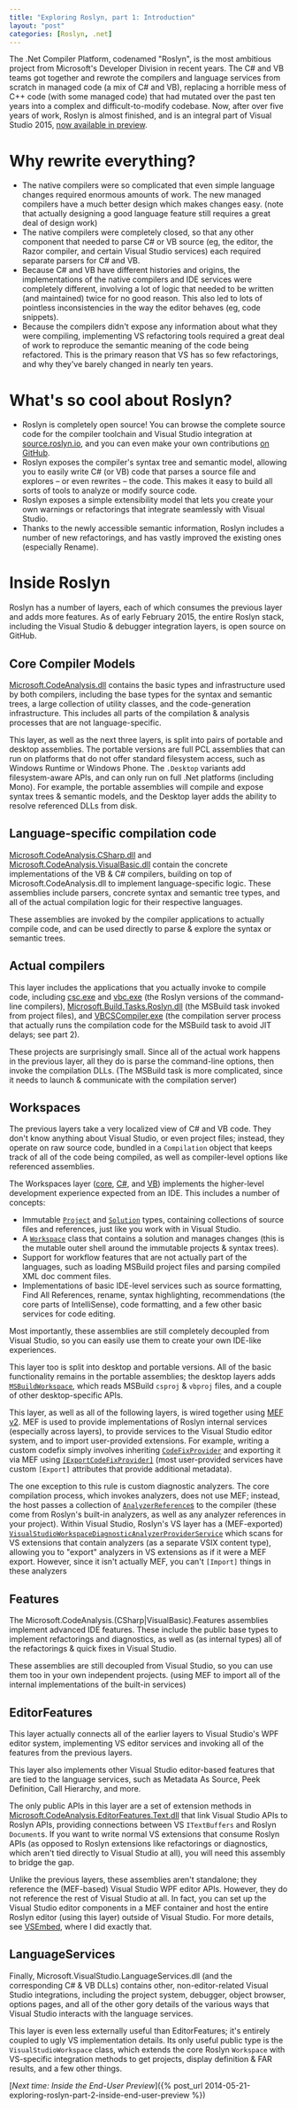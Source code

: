 ```yaml
---
title: "Exploring Roslyn, part 1: Introduction"
layout: "post"
categories: [Roslyn, .net]
---
```


The .Net Compiler Platform, codenamed "Roslyn", is the most ambitious project from Microsoft's Developer Division in recent years.  The C# and VB teams got together and rewrote the compilers and language services from scratch in managed code (a mix of C# and VB), replacing a horrible mess of C++ code (with some managed code) that had mutated over the past ten years into a complex and difficult-to-modify codebase.  Now, after over five years of work, Roslyn is almost finished, and is an integral part of Visual Studio 2015, [now available in preview](https://www.visualstudio.com/news/vs2015-vs).

# Why rewrite everything?

 - The native compilers were so complicated that even simple language changes required enormous amounts of work.  The new managed compilers have a much better design which makes changes easy.  (note that actually designing a good language feature still requires a great deal of design work)
 - The native compilers were completely closed, so that any other component that needed to parse C# or VB source (eg, the editor, the Razor compiler, and certain Visual Studio services) each required separate parsers for C# and VB.
 - Because C# and VB have different histories and origins, the implementations of the native compilers and IDE services were completely different, involving a lot of logic that needed to be written (and maintained) twice for no good reason.  This also led to lots of pointless inconsistencies in the way the editor behaves (eg, code snippets).
 - Because the compilers didn't expose any information about what they were compiling, implementing VS refactoring tools required a great deal of work to reproduce the semantic meaning of the code being refactored.  This is the primary reason that VS has so few refactorings, and why they've barely changed in nearly ten years.

# What's so cool about Roslyn?

 - Roslyn is completely open source!  You can browse the complete source code for the compiler toolchain and Visual Studio integration at [source.roslyn.io](http://source.roslyn.io/), and you can even make your own contributions [on GitHub](http://github.com/dotnet/roslyn).
 - Roslyn exposes the compiler's syntax tree and semantic model, allowing you to easily write C# (or VB) code that parses a source file and explores &ndash; or even rewrites &ndash; the code.  This makes it easy to build all sorts of tools to analyze or modify source code.
 - Roslyn exposes a simple extensibility model that lets you create your own warnings or refactorings that integrate seamlessly with Visual Studio.
 - Thanks to the newly accessible semantic information, Roslyn includes a number of new refactorings, and has vastly improved the existing ones (especially Rename).

# Inside Roslyn
Roslyn has a number of layers, each of which consumes the previous layer and adds more features.   As of early February 2015, the entire Roslyn stack, including the Visual Studio & debugger integration layers, is open source on GitHub.

## Core Compiler Models
[Microsoft.CodeAnalysis.dll](http://source.roslyn.io/#Microsoft.CodeAnalysis/) contains the basic types and infrastructure used by both compilers, including the base types for the syntax and semantic trees, a large collection of utility classes, and the code-generation infrastructure.  This includes all parts of the compilation & analysis processes that are not language-specific.

This layer, as well as the next three layers, is split into pairs of portable and desktop assemblies.  The portable versions are full PCL assemblies that can run on platforms that do not offer standard filesystem access, such as Windows Runtime or Windows Phone.  The `.Desktop` variants add filesystem-aware APIs, and can only run on full .Net platforms (including Mono).  For example, the portable assemblies will compile and expose syntax trees & semantic models, and the Desktop layer adds the ability to resolve referenced DLLs from disk.

## Language-specific compilation code
[Microsoft.CodeAnalysis.CSharp.dll](http://source.roslyn.io/#Microsoft.CodeAnalysis.CSharp) and [Microsoft.CodeAnalysis.VisualBasic.dll](http://source.roslyn.io/#Microsoft.CodeAnalysis.VisualBasic) contain the concrete implementations of the VB & C# compilers, building on top of Microsoft.CodeAnalysis.dll to implement language-specific logic.  These assemblies include parsers, concrete syntax and semantic tree types, and all of the actual compilation logic for their respective languages.

These assemblies are invoked by the compiler applications to actually compile code, and can be used directly to parse & explore the syntax or semantic trees.

## Actual compilers
This layer includes the applications that you actually invoke to compile code, including [csc.exe](http://source.roslyn.io/#csc) and [vbc.exe](http://source.roslyn.io/#vbc) (the Roslyn versions of the command-line compilers), [Microsoft.Build.Tasks.Roslyn.dll](http://source.roslyn.io/#Microsoft.Build.Tasks.Roslyn) (the MSBuild task invoked from project files), and [VBCSCompiler.exe](http://source.roslyn.io/#VBCSCompiler) (the compilation server process that actually runs the compilation code for the MSBuild task to avoid JIT delays; see part 2).

These projects are surprisingly small.  Since all of the actual work happens in the previous layer, all they do is parse the command-line options, then invoke the compilation DLLs.  (The MSBuild task is more complicated, since it needs to launch & communicate with the compilation server)

## Workspaces
The previous layers take a very localized view of C# and VB code.  They don't know anything about Visual Studio, or even project files; instead, they operate on raw source code, bundled in a `Compilation` object that keeps track of all of the code being compiled, as well as compiler-level options like referenced assemblies.

The Workspaces layer ([core](http://source.roslyn.io/#Microsoft.CodeAnalysis.Workspaces), [C#](http://source.roslyn.io/#Microsoft.CodeAnalysis.CSharp.Workspaces), and [VB](http://source.roslyn.io/#Microsoft.CodeAnalysis.VisualBasic.Workspaces)) implements the higher-level development experience expected from an IDE.  This includes a number of concepts:

 - Immutable [`Project`](http://source.roslyn.io/#Microsoft.CodeAnalysis.Workspaces/Workspace/Solution/Project.cs) and [`Solution`](http://source.roslyn.io/#Microsoft.CodeAnalysis.Workspaces/Workspace/Solution/Solution.cs) types, containing collections of source files and references, just like you work with in Visual Studio.
 - A [`Workspace`](http://source.roslyn.io/#Microsoft.CodeAnalysis.Workspaces/Workspace/Workspace.cs) class that contains a solution and manages changes (this is the mutable outer shell around the immutable projects & syntax trees).
 - Support for workflow features that are not actually part of the languages, such as loading MSBuild project files and parsing compiled XML doc comment files.
 - Implementations of basic IDE-level services such as source formatting, Find All References, rename, syntax highlighting, recommendations (the core parts of IntelliSense), code formatting, and a few other basic services for code editing. 

Most importantly, these assemblies are still completely decoupled from Visual Studio, so you can easily use them to create your own IDE-like experiences.

This layer too is split into desktop and portable versions.  All of the basic functionality remains in the portable assemblies; the desktop layers adds [`MSBuildWorkspace`](http://source.roslyn.io/#Microsoft.CodeAnalysis.Workspaces.Desktop/Workspace/MSBuild/MSBuildWorkspace.cs), which reads MSBuild `csproj` & `vbproj` files, and a couple of other desktop-specific APIs.

This layer, as well as all of the following layers, is wired together using [MEF v2](https://mef.codeplex.com/).  MEF is used to provide implementations of Roslyn internal services (especially across layers), to provide services to the Visual Studio editor system, and to import user-provided extensions.  For example, writing a custom codefix simply involves inheriting [`CodeFixProvider`](http://source.roslyn.io/#Microsoft.CodeAnalysis.Workspaces/CodeFixes/CodeFixProvider.cs) and exporting it via MEF using [`[ExportCodeFixProvider]`](http://source.roslyn.io/#Microsoft.CodeAnalysis.Workspaces/CodeFixes/ExportCodeFixProviderAttribute.cs) (most user-provided services have custom `[Export]` attributes that provide additional metadata).

The one exception to this rule is custom diagnostic analyzers.  The core compilation process, which invokes analyzers, does not use MEF; instead, the host passes a collection of [`AnalyzerReference`s](http://source.roslyn.io/#Microsoft.CodeAnalysis/DiagnosticAnalyzer/AnalyzerReference.cs) to the compiler (these come from Roslyn's built-in analyzers, as well as any analyzer references in your project).  Within Visual Studio, Roslyn's VS layer has a (MEF-exported) [`VisualStudioWorkspaceDiagnosticAnalyzerProviderService`](http://source.roslyn.io/#Microsoft.VisualStudio.LanguageServices/Implementation/Diagnostics/VisualStudioWorkspaceDiagnosticAnalyzerProviderService.cs) which scans for VS extensions that contain analyzers (as a separate VSIX content type), allowing you to "export" analyzers in VS extensions as if it were a MEF export.  However, since it isn't actually MEF, you can't `[Import]` things in these analyzers

## Features

The Microsoft.CodeAnalysis.(CSharp|VisualBasic).Features assemblies implement advanced IDE features.  These include the public base types to implement refactorings and diagnostics, as well as (as internal types) all of the refactorings & quick fixes in Visual Studio.

These assemblies are still decoupled from Visual Studio, so you can use them too in your own independent projects.  (using MEF to import all of the internal implementations of the built-in services)

## EditorFeatures
This layer actually connects all of the earlier layers to Visual Studio's WPF editor system, implementing VS editor services and invoking all of the features from the previous layers.  

This layer also implements other Visual Studio editor-based features that are tied to the language services, such as Metadata As Source, Peek Definition, Call Hierarchy, and more.

The only public APIs in this layer are a set of extension methods in [Microsoft.CodeAnalysis.EditorFeatures.Text.dll](http://source.roslyn.io/#Microsoft.CodeAnalysis.EditorFeatures.Text) that link Visual Studio APIs to Roslyn APIs, providing connections between VS `ITextBuffers` and Roslyn `Document`s.  If you want to write normal VS extensions that consume Roslyn APIs (as opposed to Roslyn extensions like refactorings or diagnostics, which aren't tied directly to Visual Studio at all), you will need this assembly to bridge the gap.

Unlike the previous layers, these assemblies aren't standalone; they reference the (MEF-based) Visual Studio WPF editor APIs.  However, they do not reference the rest of Visual Studio at all.  In fact, you can set up the Visual Studio editor components in a MEF container and host the entire Roslyn editor (using this layer) outside of Visual Studio.  For more details, see [VSEmbed](https://github.com/SLaks/VSEmbed), where I did exactly that.

## LanguageServices
Finally, Microsoft.VisualStudio.LanguageServices.dll (and the corresponding C# & VB DLLs) contains other, non-editor-related Visual Studio integrations, including the project system, debugger, object browser, options pages, and all of the other gory details of the various ways that Visual Studio interacts with the language services.

This layer is even less externally useful than EditorFeatures; it's entirely coupled to ugly VS implementation details.  Its only useful public type is the `VisualStudioWorkspace` class, which extends the core Roslyn `Workspace` with VS-specific integration methods to get projects, display definition & FAR results, and a few other things.

[_Next time: Inside the End-User Preview_]({% post_url 2014-05-21-exploring-roslyn-part-2-inside-end-user-preview %})
